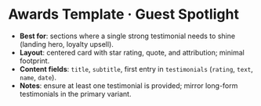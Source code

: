 # Awards Template · Guest Spotlight

- **Best for**: sections where a single strong testimonial needs to shine (landing hero, loyalty upsell).
- **Layout**: centered card with star rating, quote, and attribution; minimal footprint.
- **Content fields**: `title`, `subtitle`, first entry in `testimonials` (`rating`, `text`, `name`, `date`).
- **Notes**: ensure at least one testimonial is provided; mirror long-form testimonials in the primary variant.
